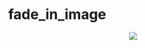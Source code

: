 # fade_in_image

<div align='center'>
  <img src='https://github.com/phferreira/assets/blob/master/gifs/fade_in_image.gif'/>
</div>
